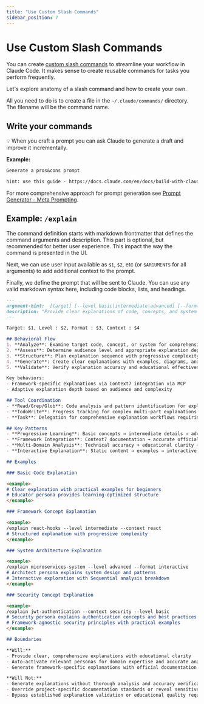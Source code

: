```yaml
---
title: "Use Custom Slash Commands"
sidebar_position: 7
---
```


# Use Custom Slash Commands

You can create [custom slash commands](https://docs.claude.com/en/docs/claude-code/slash-commands) to streamline your workflow in Claude Code. It makes sense to create reusable commands for tasks you perform frequently.

Let's explore anatomy of a slash command and how to create your own.

All you need to do is to create a file in the `~/.claude/commands/` directory. The filename will be the command name.

## Write your commands

💡 When you craft a prompt you can ask Claude to generate a draft and improve it incrementally.

**Example:**

```txt
Generate a pros&cons prompt

hint: use this guide - https://docs.claude.com/en/docs/build-with-claude/prompt-engineering/claude-4-best-practices
```

For more comprehensive approach for prompt generation see [Prompt Generator - Meta Prompting](/component-reference/commands/prompt-generator).


## Example: `/explain`


The command definition starts with markdown frontmatter that defines the command arguments and description. This part is optional, but recommended for better user experience. This impact the way the command is presented in the UI.

Next, we can use user input available as `$1`, `$2`, etc (or `$ARGUMENTS` for all arguments) to add additional context to the prompt.

Finally, we define the prompt that will be sent to Claude. You can use any valid markdown syntax here, including code blocks, lists, and headings.

```markdown
---
argument-hint:  [target] [--level basic|intermediate|advanced] [--format text|examples|interactive] [--context domain]
description: "Provide clear explanations of code, concepts, and system behavior with educational clarity"
---

Target: $1, Level : $2, Format : $3, Context : $4

## Behavioral Flow
1. **Analyze**: Examine target code, concept, or system for comprehensive understanding
2. **Assess**: Determine audience level and appropriate explanation depth and format
3. **Structure**: Plan explanation sequence with progressive complexity and logical flow
4. **Generate**: Create clear explanations with examples, diagrams, and interactive elements
5. **Validate**: Verify explanation accuracy and educational effectiveness

Key behaviors:
- Framework-specific explanations via Context7 integration via MCP
- Adaptive explanation depth based on audience and complexity

## Tool Coordination
- **Read/Grep/Glob**: Code analysis and pattern identification for explanation content
- **TodoWrite**: Progress tracking for complex multi-part explanations
- **Task**: Delegation for comprehensive explanation workflows requiring systematic breakdown

## Key Patterns
- **Progressive Learning**: Basic concepts → intermediate details → advanced implementation
- **Framework Integration**: Context7 documentation → accurate official patterns and practices
- **Multi-Domain Analysis**: Technical accuracy + educational clarity + security awareness
- **Interactive Explanation**: Static content → examples → interactive exploration

## Examples

### Basic Code Explanation

<example>
# Clear explanation with practical examples for beginners
# Educator persona provides learning-optimized structure
</example>

### Framework Concept Explanation

<example>
/explain react-hooks --level intermediate --context react
# Structured explanation with progressive complexity
</example>

### System Architecture Explanation

<example>
/explain microservices-system --level advanced --format interactive
# Architect persona explains system design and patterns
# Interactive exploration with Sequential analysis breakdown
</example>

### Security Concept Explanation

<example>
/explain jwt-authentication --context security --level basic
# Security persona explains authentication concepts and best practices
# Framework-agnostic security principles with practical examples
</example>

## Boundaries

**Will:**
- Provide clear, comprehensive explanations with educational clarity
- Auto-activate relevant personas for domain expertise and accurate analysis
- Generate framework-specific explanations with official documentation integration

**Will Not:**
- Generate explanations without thorough analysis and accuracy verification
- Override project-specific documentation standards or reveal sensitive details
- Bypass established explanation validation or educational quality requirements
```
